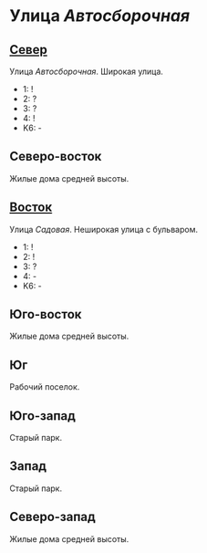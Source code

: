 # Улица *Автосборочная*

## [Север](./555080.md)

Улица *Автосборочная*.
Широкая улица.

* 1:    !
* 2:    ?
* 3:    ?
* 4:    !
* K6:   -

## Северо-восток

Жилые дома средней высоты.

## [Восток](./560085.md)

Улица *Садовая*.
Неширокая улица с бульваром.

* 1:    !
* 2:    !
* 3:    ?
* 4:    -
* K6:   -

## Юго-восток

Жилые дома средней высоты.

## Юг

Рабочий поселок.

## Юго-запад

Старый парк.

## Запад

Старый парк.

## Северо-запад

Жилые дома средней высоты.
